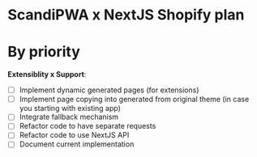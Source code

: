 # ScandiPWA x NextJS Shopify plan

# By priority

**Extensiblity x Support**:
- [ ] Implement dynamic generated pages (for extensions)
- [ ] Implement page copying into generated from original theme (in case you starting with existing app)
- [ ] Integrate fallback mechanism
- [ ] Refactor code to have separate requests
- [ ] Refactor code to use NextJS API
- [ ] Document current implementation